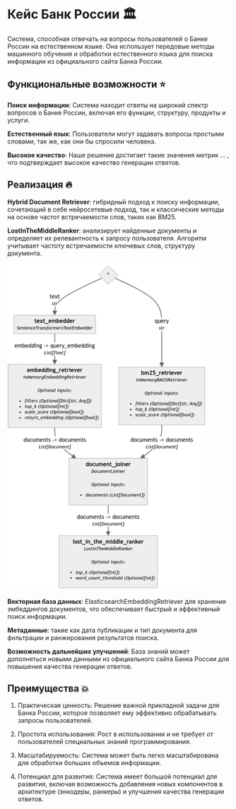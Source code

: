 # Кейс Банк России 🏛️

Система, способная отвечать на вопросы пользователей о Банке России на естественном языке. Она использует передовые методы машинного обучения и обработки естественного языка для поиска информации из официального сайта Банка России.

## Функциональные возможности ⭐
__Поиск информации__: 
Система находит ответы на широкий спектр вопросов о Банке России, включая его функции, структуру, продукты и услуги.

__Естественный язык__: Пользователи могут задавать вопросы простыми словами, так же, как они бы спросили человека.

__Высокое качество__: Наше решение достигает такие значения метрик ... , что подтверждает высокое качество генерации ответов.


## Реализация 🔥

__Hybrid Document Retriever__: гибридный подход к поиску информации, сочетающий в себе нейросетевые подход, так и классические методы на основе частот встречаемости слов, таких как BM25.

__LostInTheMiddleRanker__: анализирует найденные документы и определяет их релевантность к запросу пользователя. Алгоритм учитывает частоту встречаемости ключевых слов, структуру документа.

![img.png](schema.png)

__Векторная база данных__: ElasticsearchEmbeddingRetriever для хранения эмбеддингов документов, что обеспечивает быстрый и эффективный поиск информации.

__Метаданные__: такие как дата публикации и тип документа для фильтрации и ранжирования результатов поиска.

__Возможность дальнейших улучшений__: База знаний может дополняться новыми данными из официального сайта Банка России для повышения качества генерации ответов.

## Преимущества 💥

1. Практическая ценность: Решение важной прикладной задачи для Банка России, которое позволяет ему эффективно обрабатывать запросы пользователей.
    
2. Простота использования: Рост в использовании и не требует от пользователей специальных знаний программирования.
    
3. Масштабируемость: Система может быть легко масштабирована для обработки больших объемов информации.
    
4. Потенциал для развития: Система имеет большой потенциал для развития, включая возможность добавления новых компонентов в архитектуре (энкодеры, ранкеры) и улучшения качества генерации ответов.